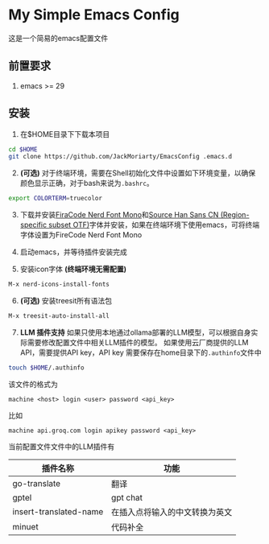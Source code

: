 # My Simple Emacs Config
这是一个简易的emacs配置文件

## 前置要求
1. emacs >= 29

## 安装
1. 在$HOME目录下下载本项目
```bash
cd $HOME
git clone https://github.com/JackMoriarty/EmacsConfig .emacs.d
```
2. **(可选)** 对于终端环境，需要在Shell初始化文件中设置如下环境变量，以确保颜色显示正确，对于bash来说为`.bashrc`。
```bash
export COLORTERM=truecolor
```

3. 下载并安装[FiraCode Nerd Font Mono](https://github.com/ryanoasis/nerd-fonts/releases)和[Source Han Sans CN (Region-specific subset OTF)](https://github.com/adobe-fonts/source-han-sans/tree/release)字体并安装，如果在终端环境下使用emacs，可将终端字体设置为FireCode Nerd Font Mono

4. 启动emacs，并等待插件安装完成

5. 安装icon字体 **(终端环境无需配置)**

```bash
M-x nerd-icons-install-fonts
```

6. **(可选)** 安装treesit所有语法包
```bash
M-x treesit-auto-install-all
```

7. **LLM 插件支持**
如果只使用本地通过ollama部署的LLM模型，可以根据自身实际需要修改配置文件中相关LLM插件的模型。
如果使用云厂商提供的LLM API，需要提供API key，API key 需要保存在home目录下的`.authinfo`文件中

```bash
touch $HOME/.authinfo
```

该文件的格式为
```
machine <host> login <user> password <api_key>
```
比如
```
machine api.groq.com login apikey password <api_key>
```

当前配置文件文件中的LLM插件有

| 插件名称               | 功能                           |
|------------------------|--------------------------------|
| go-translate           | 翻译                           |
| gptel                  | gpt chat                       |
| insert-translated-name | 在插入点将输入的中文转换为英文 |
| minuet                 | 代码补全                       |
